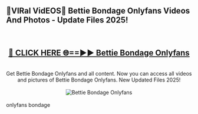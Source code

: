 <h2>🔴VIRal VidEOS🔴 Bettie Bondage Onlyfans Videos And Photos - Update Files 2025!</h2>
<br>
<div align="center">
<h2><a href="https://virallinks.top/Hdb6NB" rel="nofollow">🔴 CLICK HERE 🌐==►► Bettie Bondage Onlyfans</a></h2>
<br>
Get Bettie Bondage Onlyfans and all content. Now you can access all videos and pictures of Bettie Bondage Onlyfans. New Updated Files 2025!
<br>
<br>
<a href="https://virallinks.top/Hdb6NB" rel="nofollow" data-target="animated-image.originalLink"><img src="https://i.imgur.com/dJHk4Zq.gif)" alt="Bettie Bondage Onlyfans" style="max-width: 100%; display: inline-block;" data-target="animated-image.originalImage"></a>
</div>
<br>
onlyfans bondage